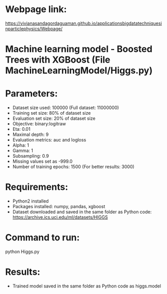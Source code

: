 # Webpage link: 
https://vivianasandagordaguaman.github.io/applicationsbigdatatechniquesinparticlephysics/Webpage/
# Machine learning model - Boosted Trees with XGBoost (File MachineLearningModel/Higgs.py)
# Parameters:
- Dataset size used: 100000 (Full dataset: 11000000)
- Training set size: 80% of dataset size
- Evaluation set size: 20% of dataset size
- Objective: binary:logitraw
- Eta: 0.01
- Maximal depth: 9
- Evaluation metrics: auc and logloss
- Alpha: 1
- Gamma: 1
- Subsampling: 0.9
- Missing values set as -999.0
- Number of training epochs: 1500 (For better results: 3000)
# Requirements: 
- Python2 installed
- Packages installed: numpy, pandas, xgboost
- Dataset downloaded and saved in the same folder as Python code: https://archive.ics.uci.edu/ml/datasets/HIGGS
# Command to run: 
python Higgs.py
# Results: 
- Trained model saved in the same folder as Python code as higgs.model
